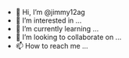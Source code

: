 - 👋 Hi, I’m @jimmy12ag
- 👀 I’m interested in ...
- 🌱 I’m currently learning ...
- 💞️ I’m looking to collaborate on ...
- 📫 How to reach me ...

<!---
jimmy12ag/jimmy12ag is a ✨ special ✨ repository because its `README.md` (this file) appears on your GitHub profile.
You can click the Preview link to take a look at your changes.
--->
